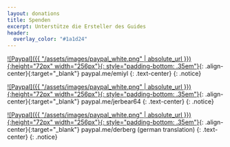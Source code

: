 ```yaml
---
layout: donations
title: Spenden
excerpt: Unterstütze die Ersteller des Guides
header:
  overlay_color: "#1a1d24"
---
```


[![Paypal]({{ "/assets/images/paypal_white.png" | absolute_url }}){:height="72px" width="256px"}{: style="padding-bottom: .35em"}](https://www.paypal.me/emiyl/10){: .align-center}{:target="_blank"}
paypal.me/emiyl
{: .text-center}
{: .notice}

[![Paypal]({{ "/assets/images/paypal_white.png" | absolute_url }}){:height="72px" width="256px"}{: style="padding-bottom: .35em"}](https://www.paypal.me/jerbear64/10){: .align-center}{:target="_blank"}
paypal.me/jerbear64
{: .text-center}
{: .notice}

[![Paypal]({{ "/assets/images/paypal_white.png" | absolute_url }}){:height="72px" width="256px"}{: style="padding-bottom: .35em"}](https://www.paypal.me/drberg/10){: .align-center}{:target="_blank"}
paypal.me/derberg (german translation)
{: .text-center}
{: .notice}
